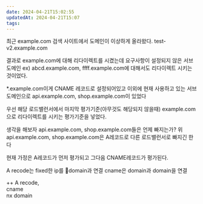 ```yaml
---
date: 2024-04-21T15:02:55
updatedAt: 2024-04-21T15:07
tags: 
---
```

최근 example.com
검색 사이트에서 도메인이 이상하게 올라왔다.
test-v2.example.com

결과로 example.com에 대해 리다이렉트를 시켰는데
요구사항이 설정되지 않은 서브도메인 ex) abcd.example.com, ffff.example.com에 대해서도 리다이렉트 시키는 것이었다.

\*.example.com이게 CNAME 레코드로 설정되어있고
이외에 현재 사용하고 있는 서브도메인으로 api.example.com, shop.example.com이 있었다

우선 해당 로드밸런서에서 마지막 평가기준(아무것도 해당되지 않을때) example.com으로 리다이렉트를 시키는 평가기준을 넣었다.

생각을 해보자 api.example.com, shop.example.com들은 언제 빠지는가?
위 api.example.com, shop.example.com은 A레코드로 다른 로드밸런서로 빠지긴 한다

현재 가정은 A레코드가 먼저 평가되고 그다음 CNAME레코드가 평가된다.

A recode는 fixed한 ip를 domain과 연결
cname은 domain과 domain을 연결

++
A recode,  
cname  
nx domain
